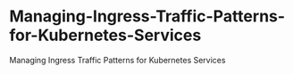 # Managing-Ingress-Traffic-Patterns-for-Kubernetes-Services
Managing Ingress Traffic Patterns for Kubernetes Services
